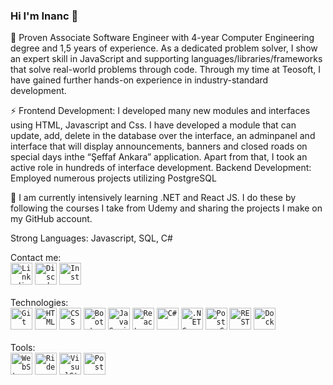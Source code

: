 ### Hi I'm Inanc 👋

🔭 Proven Associate Software Engineer with 4-year Computer Engineering degree and 1,5 years of experience. As a dedicated problem solver, I show an expert skill in JavaScript and supporting languages/libraries/frameworks that solve real-world problems through code. Through my time at Teosoft, I have gained further hands-on experience in industry-standard development.

⚡ Frontend Development: I developed many new modules and interfaces using HTML, Javascript and Css. I have developed a module that can update, add, delete in the database over the interface, an adminpanel and interface that will display announcements, banners and closed roads on special days inthe “Şeffaf Ankara” application. Apart from that, I took an active role in hundreds of interface development. Backend Development: Employed numerous projects utilizing PostgreSQL

🌱 I am currently intensively learning .NET and React JS. I do these by following the courses I take from Udemy and sharing the projects I make on my GitHub account.

Strong Languages: Javascript, SQL, C#


<div>
<a>Contact me:</a><br>
<code><a href="https://www.linkedin.com/in/inancyucel" target="_blank"><img width="35" src="https://tifennlp.com/wp-content/uploads/2016/12/linkedin-icon-logo-vector-400x400.png" alt="Linkedin" title="Linkedin"/></a></code>
<code><a href="https://discordapp.com/users/323617063728054273" target="_blank"><img width="35" src="https://seeklogo.com/images/D/discord-logo-134E148657-seeklogo.com.png" alt="Discord" title="Discord"/></a></code>
<code><a href="https://www.instagram.com/inancyucel" target="_blank"><img width="35" src="https://upload.wikimedia.org/wikipedia/commons/thumb/e/e7/Instagram_logo_2016.svg/1200px-Instagram_logo_2016.svg.png" alt="Instagram" title="Instagram"/></a></code>
</div><br>


<div>
<a>Technologies:</a><br>
<code><a href="https://git-scm.com/" target="_blank"><img width="35" src="https://user-images.githubusercontent.com/25181517/192108372-f71d70ac-7ae6-4c0d-8395-51d8870c2ef0.png" alt="Git" title="Git"/></a></code>
<code><a href="https://www.w3.org/html/" target="_blank"><img width="35" src="https://user-images.githubusercontent.com/25181517/192158954-f88b5814-d510-4564-b285-dff7d6400dad.png" alt="HTML" title="HTML"/></a></code>
<code><a href="https://www.w3schools.com/css/" target="_blank"><img width="35" src="https://user-images.githubusercontent.com/25181517/183898674-75a4a1b1-f960-4ea9-abcb-637170a00a75.png" alt="CSS" title="CSS"/></a></code>
<code><a href="https://getbootstrap.com/" target="_blank"><img width="35" src="https://user-images.githubusercontent.com/25181517/183898054-b3d693d4-dafb-4808-a509-bab54cf5de34.png" alt="Bootstrap" title="Bootstrap"/></a></code>
<code><a href="https://developer.mozilla.org/en-US/docs/Web/JavaScript" target="_blank"><img width="35" src="https://user-images.githubusercontent.com/25181517/117447155-6a868a00-af3d-11eb-9cfe-245df15c9f3f.png" alt="JavaScript" title="JavaScript"/></a></code>
<code><a href="https://react.dev/" target="_blank"><img width="35" src="https://user-images.githubusercontent.com/25181517/183897015-94a058a6-b86e-4e42-a37f-bf92061753e5.png" alt="React" title="React"/></a></code>
<code><a href="https://learn.microsoft.com/en-us/dotnet/csharp/" target="_blank"><img width="35" src="https://user-images.githubusercontent.com/25181517/121405384-444d7300-c95d-11eb-959f-913020d3bf90.png" alt="C#" title="C#"/></a></code>
<code><a href="https://dotnet.microsoft.com/" target="_blank"><img width="35" src="https://user-images.githubusercontent.com/25181517/121405754-b4f48f80-c95d-11eb-8893-fc325bde617f.png" alt=".NET Core" title=".NET Core"/></a></code>
<code><a href="https://www.postgresql.org/" target="_blank"><img width="35" src="https://user-images.githubusercontent.com/25181517/117208740-bfb78400-adf5-11eb-97bb-09072b6bedfc.png" alt="PostgreSQL" title="PostgreSQL"/></a></code>
<code><a href="https://www.ibm.com/topics/rest-apis" target="_blank"><img width="35" src="https://user-images.githubusercontent.com/25181517/192107858-fe19f043-c502-4009-8c47-476fc89718ad.png" alt="REST" title="REST"/></a></code>
<code><a href="https://www.docker.com/" target="_blank"><img width="35" src="https://user-images.githubusercontent.com/25181517/117207330-263ba280-adf4-11eb-9b97-0ac5b40bc3be.png" alt="Docker" title="Docker"/></a></code>
</div><br>


<div>
<a>Tools:</a><br>
<code><a href="https://www.jetbrains.com/webstorm/" target="_blank"><img width="35" src="https://user-images.githubusercontent.com/25181517/192108893-b1eed3c7-b2c4-4e1c-9e9f-c7e83637b33d.png" alt="WebStorm" title="WebStorm"/></a></code>
<code><a href="https://www.jetbrains.com/rider/" target="_blank"><img width="35" src="https://img.icons8.com/?size=256&id=UE01mCLFBOl4&format=png" alt="Rider" title="Rider"/></a></code>
<code><a href="https://visualstudio.microsoft.com/" target="_blank"><img width="35" src="https://img.icons8.com/?size=256&id=y7WGoWNuIWac&format=png" alt="VisualStudio" title="VisualStudio"/></a></code>
<code><a href="https://www.postman.com/" target="_blank"><img width="35" src="https://img.icons8.com/?size=256&id=EPbEfEa7o8CB&format=png" alt="Postman" title="Postman"/></a></code>

  
</div>
